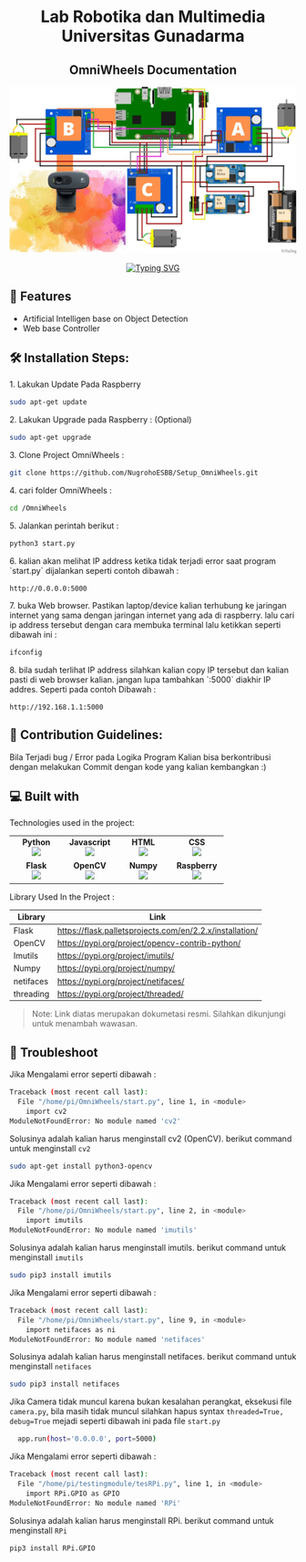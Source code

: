 
<h1 align="center"> Lab Robotika dan Multimedia Universitas Gunadarma</h1>

<h2 align="center" id="title">OmniWheels Documentation</h2>

<p align="center"><img src="https://github.com/NugrohoESBB/Setup_OmniWheels/blob/main/Omniwheel%20Schematic.jpeg" alt="project-image"></p>

<p align="center"><a href="https://git.io/typing-svg"><img src="https://readme-typing-svg.herokuapp.com?font=Fira+Code&pause=1000&width=435&lines=Sebuah+Robot+roda+3+yang+dapat+;dikendalikan+melalui+web+browser+;dan+dibekali+kecerdasan+buatan+;yang+mampu+mendeteksi+manusia+;menggunakan+kamera." alt="Typing SVG" /></a></p>
  
  
<h2>🧐 Features</h2>

*   Artificial Intelligen base on Object Detection
*   Web base Controller

<h2>🛠️ Installation Steps:</h2>

<p>1. Lakukan Update Pada Raspberry</p>

``` bash
sudo apt-get update
```

<p>2. Lakukan Upgrade pada Raspberry : (Optional)</p>

``` bash
sudo apt-get upgrade
```
<p>3. Clone Project OmniWheels : </p>

``` bash
git clone https://github.com/NugrohoESBB/Setup_OmniWheels.git
```
<p>4. cari folder OmniWheels : </p>

``` bash
cd /OmniWheels
```

<p>5. Jalankan perintah berikut :</p>

``` python
python3 start.py
```

<p>6. kalian akan melihat IP address ketika tidak terjadi error saat program `start.py` dijalankan seperti contoh dibawah : </p>

``` http
http://0.0.0.0:5000
```

<p>7. buka Web browser. Pastikan laptop/device kalian terhubung ke jaringan internet yang sama dengan jaringan internet yang ada di raspberry. lalu cari ip address tersebut dengan cara membuka terminal lalu ketikkan seperti dibawah ini :</p>

``` bash
ifconfig
```

<p>8. bila sudah terlihat IP address silahkan kalian copy IP tersebut dan kalian pasti di web browser kalian. jangan lupa tambahkan `:5000` diakhir IP addres. Seperti pada contoh Dibawah :</p>

``` http
http://192.168.1.1:5000
```

<h2>🍰 Contribution Guidelines:</h2>

Bila Terjadi bug / Error pada Logika Program Kalian bisa berkontribusi dengan melakukan Commit dengan kode yang kalian kembangkan :)

  
  
<h2>💻 Built with</h2>

Technologies used in the project:
<table width="320px">
    <tbody>
        <tr valign="top">
            <td width="80px" align="center">
            <span><strong>Python</strong></span><br>
            <img height="32px" src="https://cdn.jsdelivr.net/gh/devicons/devicon/icons/python/python-original.svg">
            </td>
            <td width="80px" align="center">
            <span><strong>Javascript</strong></span><br>
            <img height="32" src="https://cdn.jsdelivr.net/gh/devicons/devicon/icons/javascript/javascript-original.svg">
            </td>
            <td width="80px" align="center">
            <span><strong>HTML</strong></span><br>
            <img height="32" src="https://cdn.jsdelivr.net/gh/devicons/devicon/icons/html5/html5-original.svg">
            </td>
            <td width="80px" align="center">
            <span><strong>CSS</strong></span><br>
            <img height="32px" src="https://cdn.jsdelivr.net/gh/devicons/devicon/icons/css3/css3-original.svg">
            </td>
      </tr>
      <tr valign="top">
            <td width="80px" align="center">
            <span><strong>Flask</strong></span><br>
            <img height="32px" src="https://cdn.jsdelivr.net/gh/devicons/devicon/icons/flask/flask-original.svg">
            </td>
            <td width="80px" align="center">
            <span><strong>OpenCV</strong></span><br>
            <img height="32" src="https://cdn.jsdelivr.net/gh/devicons/devicon/icons/opencv/opencv-original.svg">
            </td>   
            <td width="80px" align="center">
            <span><strong>Numpy</strong></span><br>
            <img height="32" src="https://cdn.jsdelivr.net/gh/devicons/devicon/icons/numpy/numpy-original.svg">
            </td>  
            <td width="80px" align="center">
            <span><strong>Raspberry</strong></span><br>
            <img height="32px"src="https://cdn.jsdelivr.net/gh/devicons/devicon/icons/raspberrypi/raspberrypi-original.svg" >  
            </td>
      </tr>
    </tbody>
</table>
Library Used In the Project :

| Library | Link |
| ------ | ------ |
| Flask | https://flask.palletsprojects.com/en/2.2.x/installation/|
| OpenCV | https://pypi.org/project/opencv-contrib-python/ |
| Imutils | https://pypi.org/project/imutils/ |
| Numpy | https://pypi.org/project/numpy/ |
| netifaces  | https://pypi.org/project/netifaces/|
|  threading  | https://pypi.org/project/threaded/|

> Note: Link diatas merupakan dokumetasi resmi. Silahkan dikunjungi untuk menambah wawasan.


<h2>🧐 Troubleshoot </h2>
<p>Jika Mengalami error seperti dibawah :  </p>

``` bash
Traceback (most recent call last):
  File "/home/pi/OmniWheels/start.py", line 1, in <module>
    import cv2
ModuleNotFoundError: No module named 'cv2'
```

Solusinya adalah kalian harus menginstall cv2 (OpenCV). berikut command untuk menginstall `cv2`
  
  ``` bash
sudo apt-get install python3-opencv
```

<p>Jika Mengalami error seperti dibawah :  </p>

``` bash
Traceback (most recent call last):
  File "/home/pi/OmniWheels/start.py", line 2, in <module>
    import imutils
ModuleNotFoundError: No module named 'imutils'
```
Solusinya adalah kalian harus menginstall imutils. berikut command untuk menginstall `imutils`
  
  ``` bash
sudo pip3 install imutils
```
<p>Jika Mengalami error seperti dibawah :  </p>

``` bash
Traceback (most recent call last):
  File "/home/pi/OmniWheels/start.py", line 9, in <module>
    import netifaces as ni
ModuleNotFoundError: No module named 'netifaces'
```
 Solusinya adalah kalian harus menginstall netifaces. berikut command untuk menginstall `netifaces`
  
  ``` bash
sudo pip3 install netifaces
```

Jika Camera tidak muncul karena bukan kesalahan perangkat, eksekusi file `camera.py`, bila masih tidak muncul silahkan hapus syntax `threaded=True, debug=True` mejadi seperti dibawah ini pada file `start.py`

  ``` bash
    app.run(host='0.0.0.0', port=5000)

```

<p>Jika Mengalami error seperti dibawah :  </p>

``` bash
Traceback (most recent call last):
  File "/home/pi/testingmodule/tesRPi.py", line 1, in <module>
    import RPi.GPIO as GPIO
ModuleNotFoundError: No module named 'RPi'
```

Solusinya adalah kalian harus menginstall RPi. berikut command untuk menginstall `RPi`
  
  ``` bash
pip3 install RPi.GPIO
```
